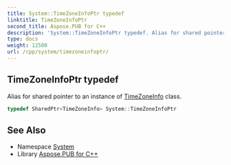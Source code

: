 ```yaml
---
title: System::TimeZoneInfoPtr typedef
linktitle: TimeZoneInfoPtr
second_title: Aspose.PUB for C++
description: 'System::TimeZoneInfoPtr typedef. Alias for shared pointer to an instance of TimeZoneInfo class in C++.'
type: docs
weight: 12500
url: /cpp/system/timezoneinfoptr/
---
```

## TimeZoneInfoPtr typedef


Alias for shared pointer to an instance of [TimeZoneInfo](../timezoneinfo/) class.

```cpp
typedef SharedPtr<TimeZoneInfo> System::TimeZoneInfoPtr
```

## See Also

* Namespace [System](../)
* Library [Aspose.PUB for C++](../../)
